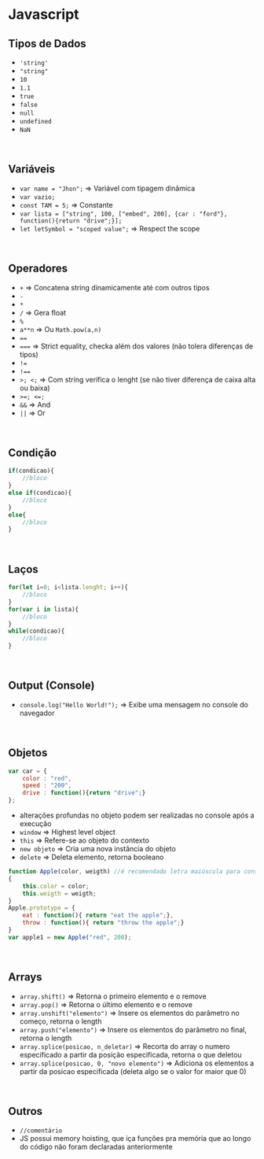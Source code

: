 # Javascript

## Tipos de Dados
- `'string'`
- `"string"`
- `10`
- `1.1`
- `true`
- `false`
- `null`
- `undefined`
- `NaN`

<br>

## Variáveis
- `var name = "Jhon";` => Variável com tipagem dinâmica
- `var vazio;`
- `const TAM = 5;` => Constante
- `var lista = ["string", 100, ["embed", 200], {car : "ford"}, function(){return "drive";}];`
- `let letSymbol = "scoped value";` => Respect the scope

<br>

## Operadores
- `+` => Concatena string dinamicamente até com outros tipos
- `-`
- `*`
- `/` => Gera float
- `%`
- `a**n` => Ou `Math.pow(a,n)`
- `==`
- `===` => Strict equality, checka além dos valores (não tolera diferenças de tipos)
- `!=`
- `!==`
- `>; <;` => Com string verifica o lenght (se não tiver diferença de caixa alta ou baixa)
- `>=; <=;` 
- `&&` => And
- `||` => Or

<br>

## Condição
```js
if(condicao){
	//bloco
}
else if(condicao){
	//bloco
}
else{
	//bloco
}
```

<br>

## Laços
```js
for(let i=0; i<lista.lenght; i++){
	//bloco
}
for(var i in lista){
	//bloco
}
while(condicao){
	//bloco
}
```

<br>

## Output (Console)
- `console.log("Hello World!");` => Exibe uma mensagem no console do navegador

<br>

## Objetos
```js
var car = {
    color : "red",
    speed : "200",
    drive : function(){return "drive";}
};
```
- alterações profundas no objeto podem ser realizadas no console após a execução
- `window` => Highest level object
- `this` => Refere-se ao objeto do contexto
- `new objeto` => Cria uma nova instância do objeto
- `delete` => Deleta elemento, retorna booleano

```js
function Apple(color, weigth) //é recomendado letra maiúscula para construtores
{
    this.color = color;
    this.weigth = weigth;
}
Apple.prototype = {
    eat : function(){ return "eat the apple";},
    throw : function(){ return "throw the apple";}
}
var apple1 = new Apple("red", 200);
```

<br>

## Arrays
- `array.shift()` => Retorna o primeiro elemento e o remove
- `array.pop()` => Retorna o último elemento e o remove
- `array.unshift("elemento")` => Insere os elementos do parâmetro no começo, retorna o length
- `array.push("elemento")` => Insere os elementos do parâmetro no final, retorna o length
- `array.splice(posicao, n_deletar)` => Recorta do array o numero especificado a partir da posição especificada, retorna o que deletou
- `array.splice(posicao, 0, "novo elemento")` => Adiciona os elementos a partir da posicao especificada (deleta algo se o valor for maior que 0)

<br>

## Outros
 - `//comentário`
 - JS possui memory hoisting, que iça funções pra memória que ao longo do código não foram declaradas anteriormente
